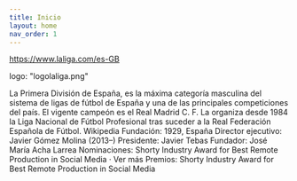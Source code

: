 ```yaml
---
title: Inicio
layout: home
nav_order: 1
---
```



https://www.laliga.com/es-GB



logo: "logolaliga.png"


La Primera División de España, es la máxima categoría masculina del sistema de ligas de fútbol de España y una de las principales competiciones del país. El vigente campeón es el Real Madrid C. F. La organiza desde 1984 la Liga Nacional de Fútbol Profesional tras suceder a la Real Federación Española de Fútbol. Wikipedia
Fundación: 1929, España
Director ejecutivo: Javier Gómez Molina (2013–)
Presidente: Javier Tebas
Fundador: José María Acha Larrea
Nominaciones: Shorty Industry Award for Best Remote Production in Social Media · Ver más
Premios: Shorty Industry Award for Best Remote Production in Social Media
